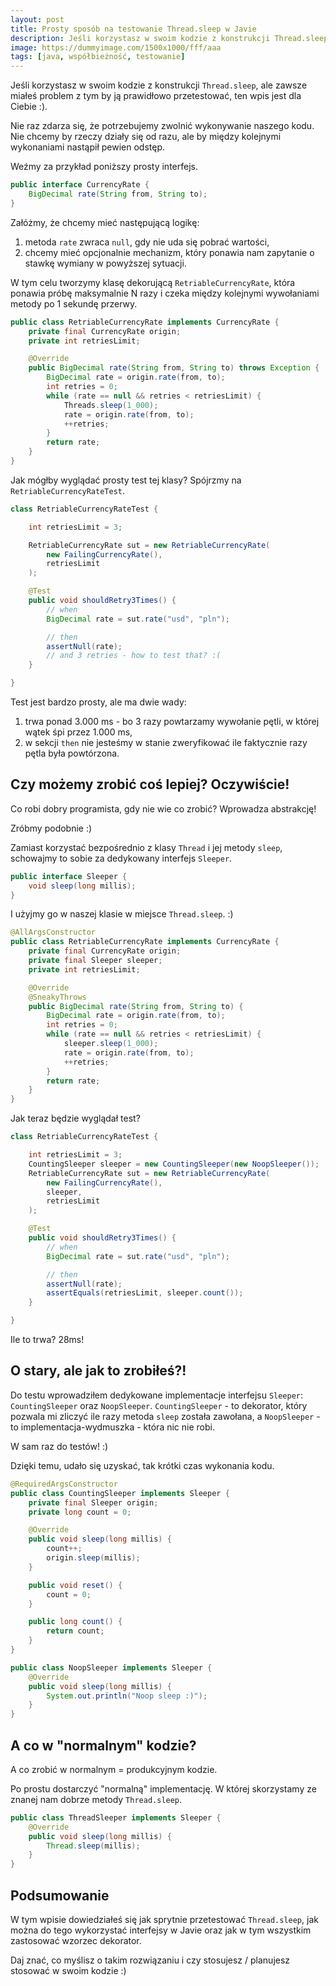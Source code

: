 ```yaml
---
layout:	post
title: Prosty sposób na testowanie Thread.sleep w Javie
description: Jeśli korzystasz w swoim kodzie z konstrukcji Thread.sleep, ale zawsze miałeś problem z tym by ją prawidłowo przetestować, ten wpis jest dla Ciebie :).
image: https://dummyimage.com/1500x1000/fff/aaa
tags: [java, współbieżność, testowanie]
---
```


Jeśli korzystasz w swoim kodzie z konstrukcji `Thread.sleep`, ale zawsze miałeś problem z tym by ją prawidłowo przetestować, ten wpis jest dla Ciebie :).

Nie raz zdarza się, że potrzebujemy zwolnić wykonywanie naszego kodu.
Nie chcemy by rzeczy działy się od razu, ale by między kolejnymi wykonaniami nastąpił pewien odstęp.

Weźmy za przykład poniższy prosty interfejs.

```java
public interface CurrencyRate {
    BigDecimal rate(String from, String to);
}
```

Załóżmy, że chcemy mieć następującą logikę:

1. metoda `rate` zwraca `null`, gdy nie uda się pobrać wartości,
2. chcemy mieć opcjonalnie mechanizm, który ponawia nam zapytanie o stawkę wymiany w powyższej sytuacji.

W tym celu tworzymy klasę dekorującą `RetriableCurrencyRate`, która ponawia próbę maksymalnie N razy i 
czeka między kolejnymi wywołaniami metody po 1 sekundę przerwy.


```java
public class RetriableCurrencyRate implements CurrencyRate {
    private final CurrencyRate origin;
    private int retriesLimit;

    @Override
    public BigDecimal rate(String from, String to) throws Exception {
        BigDecimal rate = origin.rate(from, to);
        int retries = 0;
        while (rate == null && retries < retriesLimit) {
            Threads.sleep(1_000);
            rate = origin.rate(from, to);
            ++retries;
        }
        return rate;
    }
}
```

Jak mógłby wyglądać prosty test tej klasy? Spójrzmy na `RetriableCurrencyRateTest`.


```java
class RetriableCurrencyRateTest {

    int retriesLimit = 3;

    RetriableCurrencyRate sut = new RetriableCurrencyRate(
        new FailingCurrencyRate(),
        retriesLimit
    );

    @Test
    public void shouldRetry3Times() {
        // when
        BigDecimal rate = sut.rate("usd", "pln");

        // then
        assertNull(rate);
        // and 3 retries - how to test that? :(
    }

}
```

Test jest bardzo prosty, ale ma dwie wady:

1. trwa ponad 3.000 ms - bo 3 razy powtarzamy wywołanie pętli, w której wątek śpi przez 1.000 ms,
2. w sekcji `then` nie jesteśmy w stanie zweryfikować ile faktycznie razy pętla była powtórzona.


## Czy możemy zrobić coś lepiej? Oczywiście!

Co robi dobry programista, gdy nie wie co zrobić? Wprowadza abstrakcję!

Zróbmy podobnie :) 

Zamiast korzystać bezpośrednio z klasy `Thread` i jej metody `sleep`, schowajmy to sobie za dedykowany interfejs `Sleeper`.

```java
public interface Sleeper {
    void sleep(long millis);
}
```

I użyjmy go w naszej klasie w miejsce `Thread.sleep`. :) 


```java
@AllArgsConstructor
public class RetriableCurrencyRate implements CurrencyRate {
    private final CurrencyRate origin;
    private final Sleeper sleeper;
    private int retriesLimit;

    @Override
    @SneakyThrows
    public BigDecimal rate(String from, String to) {
        BigDecimal rate = origin.rate(from, to);
        int retries = 0;
        while (rate == null && retries < retriesLimit) {
            sleeper.sleep(1_000);
            rate = origin.rate(from, to);
            ++retries;
        }
        return rate;
    }
}
```


Jak teraz będzie wyglądał test?

```java
class RetriableCurrencyRateTest {

    int retriesLimit = 3;
    CountingSleeper sleeper = new CountingSleeper(new NoopSleeper());
    RetriableCurrencyRate sut = new RetriableCurrencyRate(
        new FailingCurrencyRate(),
        sleeper,
        retriesLimit
    );

    @Test
    public void shouldRetry3Times() {
        // when
        BigDecimal rate = sut.rate("usd", "pln");

        // then
        assertNull(rate);
        assertEquals(retriesLimit, sleeper.count());
    }

}
```

Ile to trwa? 28ms!

## O stary, ale jak to zrobiłeś?!

Do testu wprowadziłem dedykowane implementacje interfejsu `Sleeper`: `CountingSleeper` oraz `NoopSleeper`.
`CountingSleeper` - to dekorator, który pozwala mi zliczyć ile razy metoda `sleep` została zawołana,
a `NoopSleeper` - to implementacja-wydmuszka - która nic nie robi. 

W sam raz do testów! :)

Dzięki temu, udało się uzyskać, tak krótki czas wykonania kodu.


```java
@RequiredArgsConstructor
public class CountingSleeper implements Sleeper {
    private final Sleeper origin;
    private long count = 0;

    @Override
    public void sleep(long millis) {
        count++;
        origin.sleep(millis);
    }

    public void reset() {
        count = 0;
    }

    public long count() {
        return count;
    }
}

```

```java
public class NoopSleeper implements Sleeper {
    @Override
    public void sleep(long millis) {
        System.out.println("Noop sleep :)");
    }
}

```


## A co w "normalnym" kodzie?

A co zrobić w normalnym = produkcyjnym kodzie.

Po prostu dostarczyć "normalną" implementację. W której skorzystamy ze znanej nam dobrze metody `Thread.sleep`.

```java
public class ThreadSleeper implements Sleeper {
    @Override
    public void sleep(long millis) {
        Thread.sleep(millis);
    }
}
```

## Podsumowanie

W tym wpisie dowiedziałeś się jak sprytnie przetestować `Thread.sleep`, jak można do tego wykorzystać interfejsy w Javie oraz jak w tym wszystkim zastosować wzorzec dekorator.

Daj znać, co myślisz o takim rozwiązaniu i czy stosujesz / planujesz stosować w swoim kodzie :)